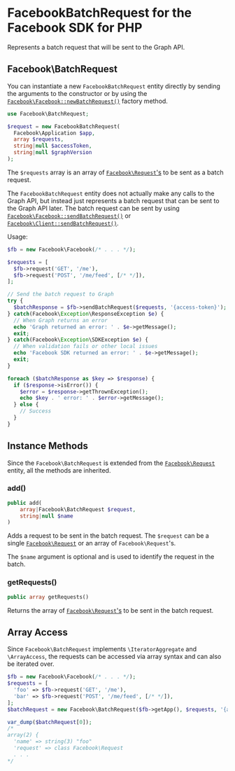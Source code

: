# FacebookBatchRequest for the Facebook SDK for PHP

Represents a batch request that will be sent to the Graph API.

## Facebook\BatchRequest

You can instantiate a new `FacebookBatchRequest` entity directly by sending the arguments to the constructor or
by using the [`Facebook\Facebook::newBatchRequest()`](Facebook.md#newBatchRequest) factory method.

```php
use Facebook\BatchRequest;

$request = new FacebookBatchRequest(
  Facebook\Application $app,
  array $requests,
  string|null $accessToken,
  string|null $graphVersion
);
```

The `$requests` array is an array of [`Facebook\Request`'s](Request.md) to be sent as a batch request.

The `FacebookBatchRequest` entity does not actually make any calls to the Graph API, but instead just represents a batch request that can be sent to the Graph API later. The batch request can be sent by using [`Facebook\Facebook::sendBatchRequest()`](Facebook.md#sendbatchrequest) or [`Facebook\Client::sendBatchRequest()`](Client.md#sendbatchrequest.md).

Usage:

```php
$fb = new Facebook\Facebook(/* . . . */);

$requests = [
  $fb->request('GET', '/me'),
  $fb->request('POST', '/me/feed', [/* */]),
];

// Send the batch request to Graph
try {
  $batchResponse = $fb->sendBatchRequest($requests, '{access-token}');
} catch(Facebook\Exception\ResponseException $e) {
  // When Graph returns an error
  echo 'Graph returned an error: ' . $e->getMessage();
  exit;
} catch(Facebook\Exception\SDKException $e) {
  // When validation fails or other local issues
  echo 'Facebook SDK returned an error: ' . $e->getMessage();
  exit;
}

foreach ($batchResponse as $key => $response) {
  if ($response->isError()) {
    $error = $response->getThrownException();
    echo $key . ' error: ' . $error->getMessage();
  } else {
    // Success
  }
}
```

## Instance Methods

Since the `Facebook\BatchRequest` is extended from the [`Facebook\Request`](Request.md) entity, all the methods are inherited.

### add()
```php
public add(
    array|Facebook\BatchRequest $request,
    string|null $name
)
```
Adds a request to be sent in the batch request. The `$request` can be a single [`Facebook\Request`](Request.md) or an array of `Facebook\Request`'s.

The `$name` argument is optional and is used to identify the request in the batch.

### getRequests()
```php
public array getRequests()
```
Returns the array of [`Facebook\Request`'s](Request.md) to be sent in the batch request.

## Array Access

Since `Facebook\BatchRequest` implements `\IteratorAggregate` and `\ArrayAccess`, the requests can be accessed via array syntax and can also be iterated over.

```php
$fb = new Facebook\Facebook(/* . . . */);
$requests = [
  'foo' => $fb->request('GET', '/me'),
  'bar' => $fb->request('POST', '/me/feed', [/* */]),
];
$batchRequest = new Facebook\BatchRequest($fb->getApp(), $requests, '{access-token}');

var_dump($batchRequest[0]);
/*
array(2) {
  'name' => string(3) "foo"
  'request' => class Facebook\Request
  . . .
*/
```
